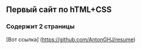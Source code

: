 ## Первый сайт по hTML+CSS

### Содержит 2 страницы

[Вот ссылка] (https://github.com/AntonGHJ/resume)
